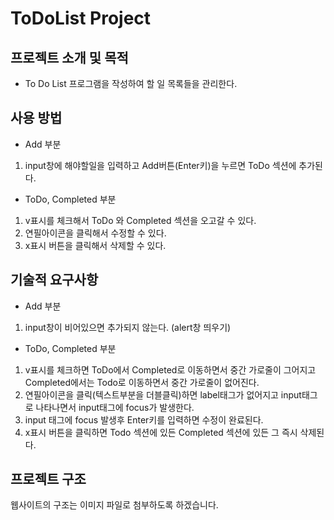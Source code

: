 # ToDoList Project

## 프로젝트 소개 및 목적

- To Do List 프로그램을 작성하여 할 일 목록들을 관리한다.

## 사용 방법

- Add 부분

1. input창에 해야할일을 입력하고 Add버튼(Enter키)을 누르면 ToDo 섹션에 추가된다.

- ToDo, Completed 부분

1. v표시를 체크해서 ToDo 와 Completed 섹션을 오고갈 수 있다.
2. 연필아이콘을 클릭해서 수정할 수 있다.
3. x표시 버튼을 클릭해서 삭제할 수 있다.

## 기술적 요구사항

- Add 부분

1. input창이 비어있으면 추가되지 않는다. (alert창 띄우기)

- ToDo, Completed 부분

1. v표시를 체크하면 ToDo에서 Completed로 이동하면서 중간 가로줄이 그어지고 Completed에서는 Todo로 이동하면서 중간 가로줄이 없어진다.
2. 연필아이콘을 클릭(텍스트부분을 더블클릭)하면 label태그가 없어지고 input태그로 나타나면서 input태그에 focus가 발생한다.
3. input 태그에 focus 발생후 Enter키를 입력하면 수정이 완료된다.
4. x표시 버튼을 클릭하면 Todo 섹션에 있든 Completed 섹션에 있든 그 즉시 삭제된다.

## 프로젝트 구조

웹사이트의 구조는 이미지 파일로 첨부하도록 하겠습니다.
